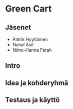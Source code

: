 # Green Cart

## Jäsenet
* Patrik Hyytiäinen
* Nahal Asif
* Nimo-Hanna Farah

## Intro

## Idea ja kohderyhmä

## Testaus ja käyttö

